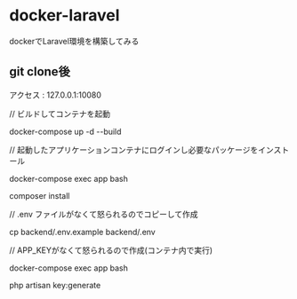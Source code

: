 # docker-laravel
dockerでLaravel環境を構築してみる

## git clone後
アクセス : 127.0.0.1:10080

// ビルドしてコンテナを起動

docker-compose up -d --build

// 起動したアプリケーションコンテナにログインし必要なパッケージをインストール

docker-compose exec app bash

composer install

// .env ファイルがなくて怒られるのでコピーして作成

cp backend/.env.example backend/.env

// APP_KEYがなくて怒られるので作成(コンテナ内で実行)

docker-compose exec app bash

php artisan key:generate

